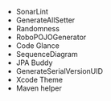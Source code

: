 
- SonarLint
- GenerateAllSetter
- Randomness
- RoboPOJOGenerator
- Code Glance
- SequenceDiagram
- JPA Buddy
- GenerateSerialVersionUID
- Xcode Theme
- Maven helper
